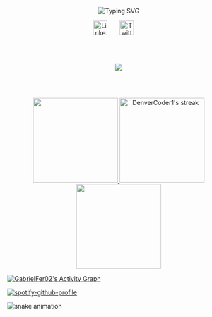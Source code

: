 <p align="center">
<img src="https://readme-typing-svg.demolab.com?font=Fira+Code&weight=600&duration=3000&pause=1000&color=F85D7F&center=true&width=435&lines=Meu+Nome+%C3%A9+Gabriel+Fernando;Sou+um+desenvolvedor+FullStack" alt="Typing SVG" />
</p>

<p align="center">
<a href="https://www.linkedin.com/in/gabriel-fernando-59222921b/" target="_blank"><img width="32px" alt="LinkedIn" title="LinkedIn" src="https://i.imgur.com/yRpa1dQ.png"/></a>
  &#8287;&#8287;&#8287;&#8287;&#8287;
  <a href="https://x.com/el_gabrielfer" target="_blank"><img width="32px" alt="Twitter" title="Twitter" src="https://i.imgur.com/AixJgnm.png"/></a>
  &#8287;&#8287;&#8287;&#8287;&#8287;
</p>
<br>
<br>

<p align="center">
  <a href="https://skillicons.dev">
    <img src="https://skillicons.dev/icons?i=html,css,typescript,react,astro,nest,postgres,mongodb,prisma,docker,bash&perline=" />
  </a>
</p>
<br>
<br>
<p align="center">

</p>
<p align="center">
<a href="https://github.com/anuraghazra/github-readme-stats">
<img loading="lazy" src="https://github-readme-stats.vercel.app/api?username=GabrielFer02&show_icons=true&include_all_commits=true&count_private=true&theme=react&hide_border=true&bg_color=1F222E&title_color=F85D7F&icon_color=F8D866" height="192px"/>
</a>
<a href="https://github.com/DenverCoder1/github-readme-streak-stats">
      <img title="🔥 Get streak stats for your profile at git.io/streak-stats" alt="DenverCoder1's streak" src="https://github-readme-streak-stats-eight.vercel.app/?user=GabrielFer02&theme=monokai-metallian&hide_border=true&short_numbers=true" height="192px/>
    </a>
<a href="https://github.com/anuraghazra/github-readme-stats">
<img loading="lazy" src="https://github-readme-stats.vercel.app/api/top-langs/?username=GabrielFer02&langs_count=8&layout=compact&theme=react&hide_border=true&bg_color=1F222E&title_color=F85D7F&icon_color=F8D866&hide=Jupyter%20Notebook,Roff" height="192px"/>
</a>
</p>

<a href="https://github.com/ashutosh00710/github-readme-activity-graph"><img alt="GabrielFer02's Activity Graph" src="https://github-readme-activity-graph.vercel.app/graph/?username=GabrielFer02&bg_color=1F222E&color=F8D866&line=F85D7F&point=FFFFFF&hide_border=true&radius=6" /></a>

[![spotify-github-profile](https://spotify-github-profile.kittinanx.com/api/view?uid=fernandogabriel054&cover_image=true&theme=novatorem&show_offline=false&background_color=5f545a&interchange=false&bar_color=ffffff&bar_color_cover=false)](https://spotify-github-profile.kittinanx.com/api/view?uid=fernandogabriel054&redirect=true)

![snake animation](https://github.com/GabrielFer02/GabrielFer02/blob/output/github-contribution-grid-snake2.svg)

<!-- <details open>
  <summary><h2>📘 My Top Open Source Projects</h2></summary>
  <p align="left">
    <a href="https://github.com/DenverCoder1/minimalistic-wallpaper-collection"><img width="278" src="https://denvercoder1-github-readme-stats.vercel.app/api/pin/?username=DenverCoder1&repo=minimalistic-wallpaper&theme=react&bg_color=1F222E&title_color=F85D7F&hide_border=true&icon_color=F8D866&show_icons=false&show_description=false" alt="minimalistic-wallpaper-collection"></a>
    <a href="https://github.com/DenverCoder1/table2ascii"><img width="278" src="https://denvercoder1-github-readme-stats.vercel.app/api/pin/?username=DenverCoder1&repo=table2ascii&theme=react&bg_color=1F222E&title_color=F85D7F&hide_border=true&icon_color=F8D866&show_icons=false&show_description=false" alt="table2ascii"></a>
  </p>
</details> -->
